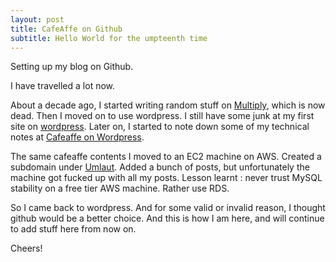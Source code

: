 ```yaml
---
layout: post
title: CafeAffe on Github
subtitle: Hello World for the umpteenth time
---
```


Setting up my blog on Github. 

I have travelled a lot now.

About a decade ago, I started writing random stuff on [Multiply](http://multiply.com), which is now dead. Then I moved on to use wordpress. I still have some junk at my first site on [wordpress](https://gaganmishra.wordpress.com). Later on, I started to note down some of my technical notes at [Cafeaffe on Wordpress](https://cafeaffe.wordpress.com).

The same cafeaffe contents I moved to an EC2 machine on AWS. Created a subdomain under [Umlaut](http://umlaut.in). Added a bunch of posts, but unfortunately the machine got fucked up with all my posts. Lesson learnt : never trust MySQL stability on a free tier AWS machine. Rather use RDS.

So I came back to wordpress. And for some valid or invalid reason, I thought github would be a better choice. And this is how I am here, and will continue to add stuff here from now on.

Cheers!
